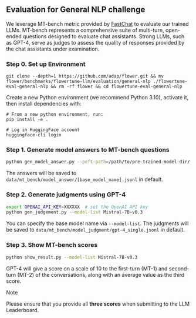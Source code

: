 ## Evaluation for General NLP challenge

We leverage MT-bench metric provided by [FastChat](https://github.com/lm-sys/FastChat) to evaluate our trained LLMs.
MT-bench represents a comprehensive suite of multi-turn, open-ended questions designed to evaluate chat assistants.
Strong LLMs, such as GPT-4, serve as judges to assess the quality of responses provided by the chat assistants under examination.

### Step 0. Set up Environment

```shell
git clone --depth=1 https://github.com/adap/flower.git && mv flower/benchmarks/flowertune-llm/evaluation/general-nlp ./flowertune-eval-general-nlp && rm -rf flower && cd flowertune-eval-general-nlp
```

Create a new Python environment (we recommend Python 3.10), activate it, then install dependencies with:

```shell
# From a new python environment, run:
pip install -e .

# Log in HuggingFace account
huggingface-cli login
```


### Step 1. Generate model answers to MT-bench questions

```bash
python gen_model_answer.py --peft-path=/path/to/pre-trained-model-dir/ # e.g., ./peft_1
```
The answers will be saved to `data/mt_bench/model_answer/[base_model_name].jsonl` in default.


### Step 2. Generate judgments using GPT-4 
```bash
export OPENAI_API_KEY=XXXXXX  # set the OpenAI API key
python gen_judgement.py --model-list Mistral-7B-v0.3
```

You can specify the base model name via `--model-list`.
The judgments will be saved to `data/mt_bench/model_judgment/gpt-4_single.jsonl` in default.

### Step 3. Show MT-bench scores

```bash
python show_result.py --model-list Mistral-7B-v0.3
```
GPT-4 will give a score on a scale of 10 to the first-turn (MT-1) and second-turn (MT-2) of the conversations, along with an average value as the third score.

> [!NOTE]
> Please ensure that you provide all **three scores** when submitting to the LLM Leaderboard.
